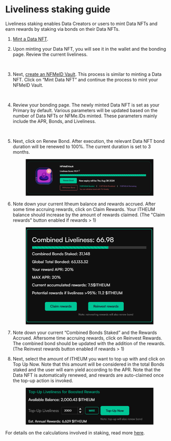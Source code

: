 # Liveliness staking guide

Liveliness staking enables Data Creators or users to mint Data NFTs and earn rewards by staking via bonds on their Data NFTs.

1. [Mint a Data NFT](../data-dex/minting-a-data-nft/).
2.  Upon minting your Data NFT, you will see it in the wallet and the bonding page. Review the current liveliness.&#x20;

    <figure><img src="https://lh7-rt.googleusercontent.com/docsz/AD_4nXf6yK9mb3yk2MJ4AeMSDOoQGNcJ7GXo8zbWKL95_6vfVVrrsfNOt7FeyERmKIpeTlbaTvGU75Li-TW6YUY2xGovuLTbnWvQU7xuDze2j2FT46S9ChrhH5nsYD4uCjJLqucQ_90E9wlATtU_Ksi2W2X9NUBb?key=pgp5AiPLLU0-_TXnCJUUDw" alt=""><figcaption></figcaption></figure>
3. Next, [create an NFMeID Vault](https://datadex.itheum.io/mintdata). This process is similar to minting a Data NFT. Click on “Mint Data NFT” and continue the process to mint your NFMeID Vault.

<figure><img src="https://lh7-rt.googleusercontent.com/docsz/AD_4nXdq5-E4pj9Xt97bN0DFHzXwowG1BLNO9e-7IxYyNmg3bsqiRF_OhTtThvv8X_todBhgC_mquQG7LQFX8PVsfMyxZQD7d3IaPuPnZHN5ywoOeIxSJOY9bm3TBUpLjjhVqSfd0xNQ5MnHAwfs_SwJDd9vOFfd?key=pgp5AiPLLU0-_TXnCJUUDw" alt=""><figcaption></figcaption></figure>

4.  Review your bonding page. The newly minted Data NFT is set as your Primary by default. Various parameters will be updated based on the number of Data NFTs or NFMe.IDs minted. These parameters mainly include the APR, Bonds, and Liveliness.

    <figure><img src="https://lh7-rt.googleusercontent.com/docsz/AD_4nXfczVN3dB8qEq9tDVD_LKjf-c91KlzyfuDCxA11UIp6jtsRjPE5NoYHfIDjV8-PLhV0CJhIyHwVJnKyBOfr4byxC2vh6_fMlL66GLYihOVIiVwh-OZOKT1On7DJW9FBRJJ9Qtfk47vPwo5VTihxLV2XAPRf?key=pgp5AiPLLU0-_TXnCJUUDw" alt=""><figcaption></figcaption></figure>
5.  Next, click on Renew Bond. After execution, the relevant Data NFT bond duration will be renewed to 100%. The current duration is set to 3 months.

    <figure><img src="../../.gitbook/assets/image (3).png" alt=""><figcaption></figcaption></figure>
6.  Note down your current Itheum balance and rewards accrued. After some time  accruing rewards, click on Claim Rewards. Your ITHEUM balance should increase by the amount of rewards claimed. (The "Claim rewards" button enabled if rewards > 1)

    <figure><img src="../../.gitbook/assets/image.png" alt=""><figcaption></figcaption></figure>
7. &#x20;Note down your current “Combined Bonds Staked” and the Rewards Accrued. Aftersome time accruing rewards, click on Reinvest Rewards. The combined bond should be updated with the addition of the rewards. (The Reinvest rewards button enabled if rewards > 1)
8.  Next, select the amount of ITHEUM you want to top up with and click on Top Up Now. Note that this amount will be considered in the total Bonds staked and the user will earn yield according to the APR. Note that the Data NFT is automatically renewed, and rewards are auto-claimed once the top-up action is invoked.

    <figure><img src="../../.gitbook/assets/image (2).png" alt=""><figcaption></figcaption></figure>

For details on the calculations involved in staking, read more [here](../../protocol/itheum-life-liveliness-and-reputation-signalling/data-creator-staking.md).
